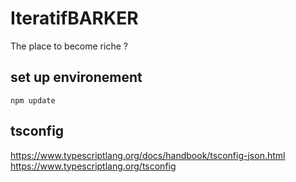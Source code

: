 # IteratifBARKER
The place to become riche ?


## set up environement

``npm update``

## tsconfig
https://www.typescriptlang.org/docs/handbook/tsconfig-json.html
https://www.typescriptlang.org/tsconfig
